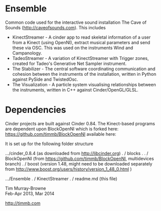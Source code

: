 Ensemble
==============

Common code used for the interactive sound installation The Cave of Sounds (http://caveofsounds.com). This includes
* KinectStreamer - A cinder app to read skeletal information of a user from a Kinect (using OpenNI), extract musical parameters and send these via OSC. This was used on the instruments Wind and Campanology.
* TadeoStreamer - A variation of KinectStreamer with Trigger zones, created for Tadeo's Generative Net Sampler instrument.
* The Stabilizer - The central software coordinating communication and cohesion between the instruments of the installation, written in Python against PySide and TwistedOsc.
* The Visualization - A particle system visualising relationships between the instruments, written in C++ against Cinder/OpenGL/GLSL.

Dependencies
============

Cinder projects are built against Cinder 0.84. The Kinect-based programs are dependent upon
BlockOpenNI which is forked here: https://github.com/timmb/BlockOpenNI available here: 

It is set up for the following folder structure

.../cinder_0.8.4 (as downloaded from http://libcinder.org)
   . / blocks
   . . / BlockOpenNI (from https://github.com/timmb/BlockOpenNI, multidevices branch)
   . / boost (version 1.48, might need to be downloaded separately from http://www.boost.org/users/history/version_1_48_0.html )

.../Ensemble
   . / KinectStreamer
   . / readme.md (this file)


Tim Murray-Browne  
Feb-Apr 2013, Mar 2014

http://timmb.com
